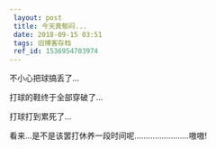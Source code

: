```yaml
---
 layout: post
 title: 今天真郁闷...
 date: 2018-09-15 03:51
 tags: 旧博客存档
 ref_id: 1536954703974
---
```

不小心把球搞丢了...

打球的鞋终于全部穿破了...

打球打到累死了...



看来...是不是该罢打休养一段时间呢........................嗷嗷!

